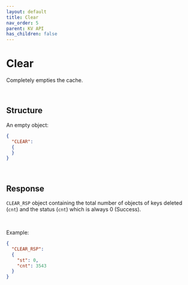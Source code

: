 ```yaml
---
layout: default
title: Clear
nav_order: 5
parent: KV API
has_children: false
---
```


# Clear
Completely empties the cache.


<br/>

## Structure

An empty object:

```json
{
  "CLEAR":
  {    
  }
}
```


<br/>

## Response
`CLEAR_RSP` object containing the total number of objects of keys deleted (`cnt`) and the status (`cnt`) which is always 0 (Success).


<br/>

Example:

```json
{
  "CLEAR_RSP":
  {
    "st": 0,
    "cnt": 3543
  }
}
```

